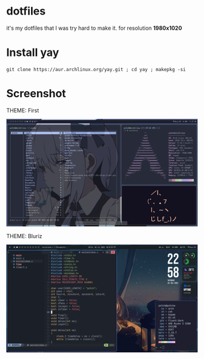 # dotfiles
it's my dotfiles that I was try hard to make it. for resolution **1980x1020**

# Install yay
```
git clone https://aur.archlinux.org/yay.git ; cd yay ; makepkg -si
```

# Screenshot
THEME: First

![alt text](themes/first/first.png)

THEME: Bluriz

![alt text](themes/bluriz/bluriz.png)

